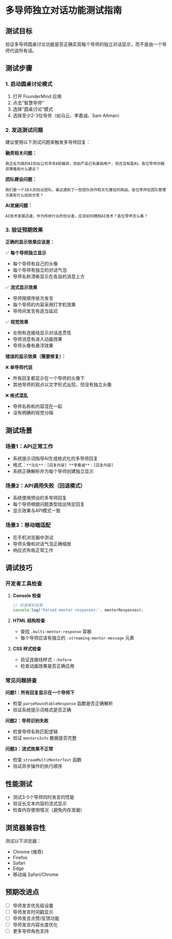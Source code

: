# 多导师独立对话功能测试指南

## 测试目标

验证多导师圆桌讨论功能是否正确实现每个导师的独立对话显示，而不是由一个导师代说所有话。

## 测试步骤

### 1. 启动圆桌讨论模式

1. 打开 FounderMind 应用
2. 点击"智慧导师"
3. 选择"圆桌讨论"模式
4. 选择至少2-3位导师（如马云、李嘉诚、Sam Altman）

### 2. 发送测试问题

建议使用以下测试问题来触发多导师回复：

**融资相关问题：**
```
我正在为我的AI创业公司寻求A轮融资，目前产品已有基础用户，但还没有盈利。各位导师对融资策略有什么建议？
```

**团队建设问题：**
```
我们是一个10人的创业团队，最近遇到了一些团队协作和文化建设的挑战。各位导师在团队管理方面有什么经验分享？
```

**AI发展问题：**
```
AI技术发展迅速，作为传统行业的创业者，应该如何拥抱AI技术？各位导师怎么看？
```

### 3. 验证预期效果

**正确的显示效果应该是：**

✅ **每个导师独立显示**
- 每个导师有自己的头像
- 每个导师有独立的对话气泡
- 导师名称清晰显示在各自的消息上方

✅ **流式显示效果**
- 导师按顺序依次发言
- 每个导师的内容采用打字机效果
- 导师间发言有适当延迟

✅ **视觉效果**
- 左侧有连接线显示对话连贯性
- 导师消息有进入动画效果
- 导师头像有悬浮效果

**错误的显示效果（需要修复）：**

❌ **单导师代说**
- 所有回复都显示在一个导师的头像下
- 其他导师的观点以文字形式出现，但没有独立头像

❌ **格式混乱**
- 导师名称和内容混在一起
- 没有明确的视觉分隔

## 测试场景

### 场景1：API正常工作
- 系统提示词指导AI生成格式化的多导师回复
- 格式：`**马云**：[回复内容] **李嘉诚**：[回复内容]`
- 系统正确解析并为每个导师创建独立显示

### 场景2：API调用失败（回退模式）
- 系统使用预设的多导师回复
- 每个导师根据问题类型给出特定回复
- 显示效果与API模式一致

### 场景3：移动端适配
- 在手机浏览器中测试
- 导师头像和对话气泡正确缩放
- 响应式布局正常工作

## 调试技巧

### 开发者工具检查

1. **Console 检查**
   ```javascript
   // 检查解析结果
   console.log('Parsed mentor responses:', mentorResponses);
   ```

2. **HTML 结构检查**
   - 查找 `.multi-mentor-response` 容器
   - 每个导师应该有独立的 `.streaming-mentor-message` 元素

3. **CSS 样式检查**
   - 验证连接线样式 `::before`
   - 检查动画效果是否正确应用

### 常见问题排查

**问题1：所有回复显示在一个导师下**
- 检查 `parseRoundtableResponse` 函数是否正确解析
- 验证系统提示词格式是否正确

**问题2：导师识别失败**
- 检查导师名称匹配逻辑
- 验证 `mentorsInfo` 数据是否完整

**问题3：流式效果不正常**
- 检查 `streamMultiMentorText` 函数
- 验证异步操作的执行顺序

## 性能测试

- 测试3-5个导师同时发言的性能
- 验证长文本内容的流式显示
- 检查内存使用情况（避免内存泄漏）

## 浏览器兼容性

测试以下浏览器：
- Chrome (推荐)
- Firefox
- Safari
- Edge
- 移动端 Safari/Chrome

## 预期改进点

- [ ] 导师发言优先级设置
- [ ] 导师发言时间戳显示
- [ ] 导师发言点赞/反馈功能
- [ ] 导师发言内容长度优化
- [ ] 更多导师角色支持 